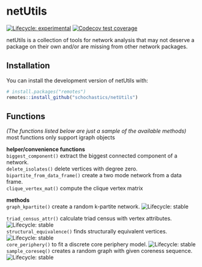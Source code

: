 
<!-- README.md is generated from README.Rmd. Please edit that file -->

# netUtils

<!-- badges: start -->

[![Lifecycle:
experimental](https://img.shields.io/badge/lifecycle-experimental-orange.svg)](https://www.tidyverse.org/lifecycle/#experimental)
[![Codecov test
coverage](https://codecov.io/gh/schochastics/netUtils/branch/master/graph/badge.svg)](https://codecov.io/gh/schochastics/netUtils?branch=master)
<!-- badges: end -->

netUtils is a collection of tools for network analysis that may not
deserve a package on their own and/or are missing from other network
packages.

## Installation

You can install the development version of netUtils with:

``` r
# install.packages("remotes")
remotes::install_github("schochastics/netUtils")
```

## Functions

*(The functions listed below are just a sample of the available
methods)*  
most functions only support igraph objects

**helper/convenience functions**  
`biggest_component()` extract the biggest connected component of a
network.  
`delete_isolates()` delete vertices with degree zero.  
`bipartite_from_data_frame()` create a two mode network from a data
frame.  
`clique_vertex_mat()` compute the clique vertex matrix

**methods**  
`graph_kpartite()` create a random k-partite network. ![Lifecycle:
stable](https://img.shields.io/badge/lifecycle-stable-green.svg)  
<!-- `dyad_census_attr()` calculate dyad census with vertex attributes. ![Lifecycle: stable](https://img.shields.io/badge/lifecycle-stable-green.svg)   -->
`triad_census_attr()` calculate triad census with vertex attributes.
![Lifecycle:
stable](https://img.shields.io/badge/lifecycle-stable-green.svg)  
`structural_equivalence()` finds structurally equivalent vertices.
![Lifecycle:
stable](https://img.shields.io/badge/lifecycle-stable-green.svg)  
`core_periphery()` to fit a discrete core periphery model. ![Lifecycle:
stable](https://img.shields.io/badge/lifecycle-experimental-orange.svg)
`sample_coreseq()` creates a random graph with given coreness sequence.
![Lifecycle:
stable](https://img.shields.io/badge/lifecycle-experimental-orange.svg)
